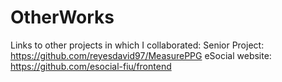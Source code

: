 # OtherWorks
Links to other projects in which I collaborated:
Senior Project: https://github.com/reyesdavid97/MeasurePPG
eSocial website: https://github.com/esocial-fiu/frontend
